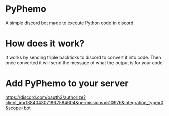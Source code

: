 # PyPhemo
A simple discord bot made to execute Python code in discord

# How does it work?
It works by sending triple backticks to discord to convert it into code. Then once converted it will send the message of what the output is for your code

# Add PyPhemo to your server
https://discord.com/oauth2/authorize?client_id=1384043071867584604&permissions=510976&integration_type=0&scope=bot
